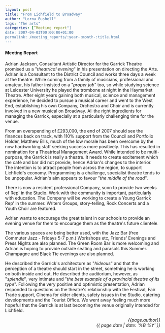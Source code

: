 ```yaml
---
layout: post
title: "From Lichfield to Broadway"
author: "Lorna Bushell"
tags: "The arts"
categories: [“Meeting report"]
date: 2007-04-03T00:00:00+01:00
permalink: /meeting_reports/:year-:month-:title.html
---
```

#### Meeting Report ####

Adrian Jackson, Consultant Artistic Director for the Garrick Theatre promised us a "*theatrical evening*" in his presentation on directing the Arts. Adrian is a Consultant to the District Council and works three days a week at the theatre. While coming from a family of musicians, professional and amateur, his father insisted on a "*proper job*" too, so while studying science at Leicester University he played the trombone at night in the Haymarket Theatre. After eight years gaining both musical, science and management experience, he decided to pursue a musical career and went to the West End, establishing his own Company, Orchestra and Choir and is currently involved in a new musical on Broadway. All the right ingredients for managing the Garrick, especially at a particularly challenging time for the venue. 

From an overspending of £293,000, the end of 2007 should see the finances back on track, with 110% support from the Council and Portfolio Holder, Matthew Ellis, much of the low morale has been overcome by the now hardworking staff seeking success more positively. This has resulted in nomination for a Theatrical Management Award. While intended to be multi-purpose, the Garrick is really a theatre. It needs to create excitement which the caf&eacute; and bar did not provide, hence Adrian's changes to the interior. The intention is to attract people from across the region, to support Lichfield's economy. Programming is a challenge, specialist theatre tends to be unpopular. Adrian's aim appears to favour "*the middle of the road*". 

There is now a resident professional Company, soon to provide two weeks of Rep' in the Studio. Work with the community is important, particularly with education. The Company will be working to create a Young Garrick Rep' in the summer. Writers Groups, story-telling, Rock Concerts and a Youth Choir are featured. 

Adrian wants to encourage the great talent in our schools to provide an evening venue for them to encourage them as the theatre's future clientele. 

The various spaces are being better used, with the Jazz Bar (free Commuter Jazz - Fridays 5-7 p.m.) Workshops etc, Friends' Evenings and Press Nights are also planned. The Green Room Bar is more welcoming and Adrian is hoping to provide outside seating and parasols this Summer. Champagne and Black Tie evenings are also planned. 

He described the Garrick's architecture as "*hideous*" and that the perception of a theatre should start in the street, something he is working on both inside and out. He described the auditorium, however, as "*splendid*", very intimate and "*the best example of a provincial theatre of its type*". Following the very positive and optimistic presentation, Adrian responded to questions on the theatre's relationship with the Festival, Fair Trade support, Cinema for older clients, safety issues in the Studio, catering developments and the Tourist Office. We went away feeling much more hopeful that the Garrick is at last becoming the venue originally intended for Lichfield. 

<p align="right"><i> {{page.author}} <br> {{ page.date | date: '%B %Y' }} </i></p>
